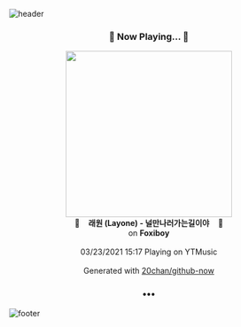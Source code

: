 ![header](https://capsule-render.vercel.app/api?type=wave&height=170&section=header&text=Hi.%20I'm%20SHIFT&fontColor=090707&fontAlignX=45&fontAlignY=65&fontSize=100)

<h3 align="center">🎵 Now Playing... 🎵</h3>
<p align="center">
  <a href="https://music.youtube.com/watch?v=Q_MfswxOgmQ">
    <img width="300" src="https://lh3.googleusercontent.com/THuEe5pd0gK5JxxAiyjpQXnPjT4TfazRl8wkbbDfSDM01iuP2_CFZ6qZFcl9pjJp3ATfb5JyC1Bjjc5S">
  </a>
  <br>
  🎵&nbsp&nbsp&nbsp <b>래원 (Layone) - 널만나러가는길이야</b> &nbsp&nbsp&nbsp🎵
  <br>
  on <b>Foxiboy</b>
  
  <br />
  <br />
  03/23/2021 15:17 Playing on YTMusic
  <br />
  <br />
  Generated with <a href="https://github.com/20chan/github-now">20chan/github-now</a>
</p>

<h3 align="center">•••</h3>

![footer](https://capsule-render.vercel.app/api?type=wave&height=150&section=footer)
